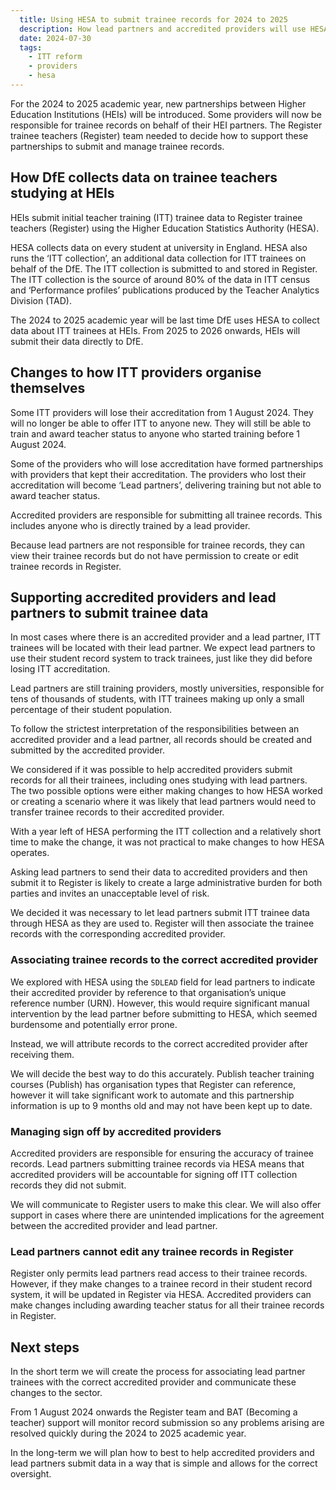 ```yaml
---
  title: Using HESA to submit trainee records for 2024 to 2025
  description: How lead partners and accredited providers will use HESA to submit trainee records in the 2024 to 2025 academic year
  date: 2024-07-30
  tags:
    - ITT reform
    - providers
    - hesa
---
```


For the 2024 to 2025 academic year, new partnerships between Higher Education Institutions (HEIs) will be introduced. Some providers will now be responsible for trainee records on behalf of their HEI partners. The Register trainee teachers (Register) team needed to decide how to support these partnerships to submit and manage trainee records.

## How DfE collects data on trainee teachers studying at HEIs

HEIs submit initial teacher training (ITT) trainee data to Register trainee teachers (Register) using the Higher Education Statistics Authority (HESA).

HESA collects data on every student at university in England. HESA also runs the ‘ITT collection’, an additional data collection for ITT trainees on behalf of the DfE. The ITT collection is submitted to and stored in Register. The ITT collection is the source of around 80% of the data in ITT census and ‘Performance profiles’ publications produced by the Teacher Analytics Division (TAD).

The 2024 to 2025 academic year will be last time DfE uses HESA to collect data about ITT trainees at HEIs. From 2025 to 2026 onwards, HEIs will submit their data directly to DfE.

## Changes to how ITT providers organise themselves

Some ITT providers will lose their accreditation from 1 August 2024. They will no longer be able to offer ITT to anyone new. They will still be able to train and award teacher status to anyone who started training before 1 August 2024.

Some of the providers who will lose accreditation have formed partnerships with providers that kept their accreditation. The providers who lost their accreditation will become ‘Lead partners’, delivering training but not able to award teacher status.

Accredited providers are responsible for submitting all trainee records. This includes anyone who is directly trained by a lead provider.

Because lead partners are not responsible for trainee records, they can view their trainee records but do not have permission to create or edit trainee records in Register.

## Supporting accredited providers and lead partners to submit trainee data

In most cases where there is an accredited provider and a lead partner, ITT trainees will be located with their lead partner. We expect lead partners to use their student record system to track trainees, just like they did before losing ITT accreditation.

Lead partners are still training providers, mostly universities, responsible for tens of thousands of students, with ITT trainees making up only a small percentage of their student population.

To follow the strictest interpretation of the responsibilities between an accredited provider and a lead partner, all records should be created and submitted by the accredited provider.

We considered if it was possible to help accredited providers submit records for all their trainees, including ones studying with lead partners. The two possible options were either making changes to how HESA worked or creating a scenario where it was likely that lead partners would need to transfer trainee records to their accredited provider.

With a year left of HESA performing the ITT collection and a relatively short time to make the change, it was not practical to make changes to how HESA operates.

Asking lead partners to send their data to accredited providers and then submit it to Register is likely to create a large administrative burden for both parties and invites an unacceptable level of risk.

We decided it was necessary to let lead partners submit ITT trainee data through HESA as they are used to. Register will then associate the trainee records with the corresponding accredited provider.

### Associating trainee records to the correct accredited provider

We explored with HESA using the `SDLEAD` field for lead partners to indicate their accredited provider by reference to that organisation’s unique reference number (URN). However, this would require significant manual intervention by the lead partner before submitting to HESA, which seemed burdensome and potentially error prone.

Instead, we will attribute records to the correct accredited provider after receiving them.

We will decide the best way to do this accurately. Publish teacher training courses (Publish) has organisation types that Register can reference, however it will take significant work to automate and this partnership information is up to 9 months old and may not have been kept up to date.

### Managing sign off by accredited providers

Accredited providers are responsible for ensuring the accuracy of trainee records. Lead partners submitting trainee records via HESA means that accredited providers will be accountable for signing off ITT collection records they did not submit.

We will communicate to Register users to make this clear. We will also offer support in cases where there are unintended implications for the agreement between the accredited provider and lead partner.

### Lead partners cannot edit any trainee records in Register

Register only permits lead partners read access to their trainee records. However, if they make changes to a trainee record in their student record system, it will be updated in Register via HESA. Accredited providers can make changes including awarding teacher status for all their trainee records in Register.

## Next steps

In the short term we will create the process for associating lead partner trainees with the correct accredited provider and communicate these changes to the sector.

From 1 August 2024 onwards the Register team and BAT (Becoming a teacher) support will monitor record submission so any problems arising are resolved quickly during the 2024 to 2025 academic year.

In the long-term we will plan how to best to help accredited providers and lead partners submit data in a way that is simple and allows for the correct oversight.
